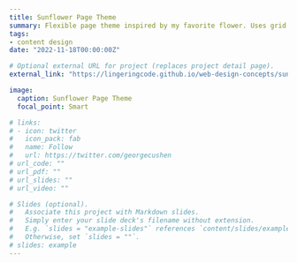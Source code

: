 ```yaml
---
title: Sunflower Page Theme
summary: Flexible page theme inspired by my favorite flower. Uses grid areas, background-image placement, and color and typography.
tags:
- content design
date: "2022-11-18T00:00:00Z"

# Optional external URL for project (replaces project detail page).
external_link: "https://lingeringcode.github.io/web-design-concepts/sunflower/"

image:
  caption: Sunflower Page Theme
  focal_point: Smart

# links:
# - icon: twitter
#   icon_pack: fab
#   name: Follow
#   url: https://twitter.com/georgecushen
# url_code: ""
# url_pdf: ""
# url_slides: ""
# url_video: ""

# Slides (optional).
#   Associate this project with Markdown slides.
#   Simply enter your slide deck's filename without extension.
#   E.g. `slides = "example-slides"` references `content/slides/example-slides.md`.
#   Otherwise, set `slides = ""`.
# slides: example
---
```

